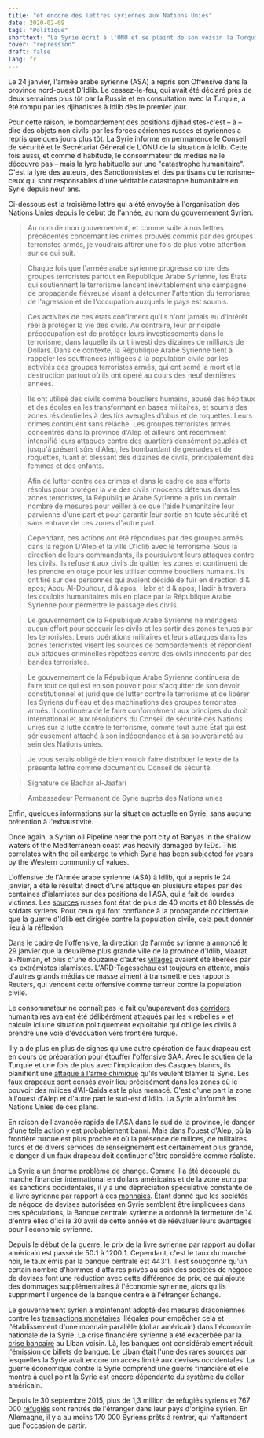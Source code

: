 ```yaml
---
title: "et encore des lettres syriennes aux Nations Unies"
date: 2020-02-09
tags: "Politique"
shorttext: "La Syrie écrit à l'ONU et se plaint de son voisin la Turquie. Pourquoi n'est-il pas largement rapporté, ou joue-t-elle de nouveau pour les serviteurs de l'Ouest?"
cover: "repression"
draft: false
lang: fr
---
```


Le 24 janvier, l'armée arabe syrienne (ASA) a repris son Offensive dans la province nord-ouest D'Idlib. Le cessez-le-feu, qui avait été déclaré près de deux semaines plus tôt par la Russie et en consultation avec la Turquie, a été rompu par les djihadistes à Idlib dès le premier jour.

Pour cette raison, le bombardement des positions djihadistes-c'est – à – dire des objets non civils-par les forces aériennes russes et syriennes a repris quelques jours plus tôt. La Syrie informe en permanence le Conseil de sécurité et le Secrétariat Général de L'ONU de la situation à Idlib. Cette fois aussi, et comme d'habitude, le consommateur de médias ne le découvre pas – mais la lyre habituelle sur une "catastrophe humanitaire". C'est la lyre des auteurs, des Sanctionnistes et des partisans du terrorisme-ceux qui sont responsables d'une véritable catastrophe humanitaire en Syrie depuis neuf ans.

Ci-dessous est la troisième lettre qui a été envoyée à l'organisation des Nations Unies depuis le début de l'année, au nom du gouvernement Syrien.

> Au nom de mon gouvernement, et comme suite à nos lettres précédentes concernant les crimes prouvés commis par des groupes terroristes armés, je voudrais attirer une fois de plus votre attention sur ce qui suit.

> Chaque fois que l'armée arabe syrienne progresse contre des groupes terroristes partout en République Arabe Syrienne, les États qui soutiennent le terrorisme lancent inévitablement une campagne de propagande fiévreuse visant à détourner l'attention du terrorisme, de l'agression et de l'occupation auxquels le pays est soumis.

> Ces activités de ces états confirment qu'ils n'ont jamais eu d'intérêt réel à protéger la vie des civils. Au contraire, leur principale préoccupation est de protéger leurs investissements dans le terrorisme, dans laquelle ils ont investi des dizaines de milliards de Dollars. Dans ce contexte, la République Arabe Syrienne tient à rappeler les souffrances infligées à la population civile par les activités des groupes terroristes armés, qui ont semé la mort et la destruction partout où ils ont opéré au cours des neuf dernières années.

> Ils ont utilisé des civils comme boucliers humains, abusé des hôpitaux et des écoles en les transformant en bases militaires, et soumis des zones résidentielles à des tirs aveugles d'obus et de roquettes. Leurs crimes continuent sans relâche. Les groupes terroristes armés concentrés dans la province d'Alep et ailleurs ont récemment intensifié leurs attaques contre des quartiers densément peuplés et jusqu'à présent sûrs d'Alep, les bombardant de grenades et de roquettes, tuant et blessant des dizaines de civils, principalement des femmes et des enfants.

> Afin de lutter contre ces crimes et dans le cadre de ses efforts résolus pour protéger la vie des civils innocents détenus dans les zones terroristes, la République Arabe Syrienne a pris un certain nombre de mesures pour veiller à ce que l'aide humanitaire leur parvienne d'une part et pour garantir leur sortie en toute sécurité et sans entrave de ces zones d'autre part.

> Cependant, ces actions ont été répondues par des groupes armés dans la région D'Alep et la ville D'Idlib avec le terrorisme. Sous la direction de leurs commandants, ils poursuivent leurs attaques contre les civils. Ils refusent aux civils de quitter les zones et continuent de les prendre en otage pour les utiliser comme boucliers humains. Ils ont tiré sur des personnes qui avaient décidé de fuir en direction d & apos; Abou Al-Douhour, d & apos; Habr et d & apos; Hadir à travers les couloirs humanitaires mis en place par la République Arabe Syrienne pour permettre le passage des civils.

> Le gouvernement de la République Arabe Syrienne ne ménagera aucun effort pour secourir les civils et les sortir des zones tenues par les terroristes. Leurs opérations militaires et leurs attaques dans les zones terroristes visent les sources de bombardements et répondent aux attaques criminelles répétées contre des civils innocents par des bandes terroristes. 

> Le gouvernement de la République Arabe Syrienne continuera de faire tout ce qui est en son pouvoir pour s'acquitter de son devoir constitutionnel et juridique de lutter contre le terrorisme et de libérer les Syriens du fléau et des machinations des groupes terroristes armés. Il continuera de le faire conformément aux principes du droit international et aux résolutions du Conseil de sécurité des Nations unies sur la lutte contre le terrorisme, comme tout autre État qui est sérieusement attaché à son indépendance et à sa souveraineté au sein des Nations unies.

> Je vous serais obligé de bien vouloir faire distribuer le texte de la présente lettre comme document du Conseil de sécurité.

> Signature de Bachar al-Jaafari

> Ambassadeur Permanent de Syrie auprès des Nations unies

Enfin, quelques informations sur la situation actuelle en Syrie, sans aucune prétention à l'exhaustivité.

Once again, a Syrian oil Pipeline near the port city of Banyas in the shallow waters of the Mediterranean coast was heavily damaged by IEDs. This correlates with the [oil embargo](https://southfront.org/syrias-offshore-oil-pipeline-came-under-attack-amid-fierce-clashes-in-idlib/ "SYRIA’S OFFSHORE OIL PIPELINE CAME UNDER ATTACK AMID FIERCE CLASHES IN IDLIB") to which Syria has been subjected for years by the Western community of values.

L'offensive de l'Armée arabe syrienne (ASA) à Idlib, qui a repris le 24 janvier, a été le résultat direct d'une attaque en plusieurs étapes par des centaines d'islamistes sur des positions de l'ASA, qui a fait de lourdes victimes.  Les [sources](https://southfront.org/dozens-of-syrian-army-troops-reportedly-killed-wounded-in-idlib-whats-going-on/ "SYRIAN ARMY REPORTEDLY SUFFERS HUGE CASUALTIES IN IDLIB. WHAT’S GOING ON?") russes font état de plus de 40 morts et 80 blessés de soldats syriens. Pour ceux qui font confiance à la propagande occidentale que la guerre d'Idlib est dirigée contre la population civile, cela peut donner lieu à la réflexion.

Dans le cadre de l'offensive, la direction de l'armée syrienne a annoncé le 29 janvier que la deuxième plus grande ville de la province d'Idlib, Maarat al-Numan, et plus d'une douzaine d'autres [villages](https://www.sana.sy/en/?p=183697 "Army liberates Ma’aret al-Nu’aman city, 28 villages and towns in Idleb southern countryside, Army Command says") avaient été libérées par les extrémistes islamistes.  L'ARD-Tagesschau est toujours en attente, mais d'autres grands médias de masse aiment à transmettre des rapports Reuters, qui vendent cette offensive comme terreur contre la population civile.

Le consommateur ne connaît pas le fait qu'auparavant des [corridors](https://www.sana.sy/en/?p=183029 "Terrorists continue preventing civilians from leaving through corridors in Idleb and Aleppo countryside for 8th day") humanitaires avaient été délibérément attaqués par les « rebelles » et calcule ici une situation politiquement exploitable qui oblige les civils à prendre une voie d'évacuation vers frontière turque.

Il y a de plus en plus de signes qu'une autre opération de faux drapeau est en cours de préparation pour étouffer l'offensive SAA. Avec le soutien de la Turquie et une fois de plus avec l'implication des Casques blancs, ils planifient une [attaque à l'arme chimique](https://www.sana.sy/en/?p=183539 "Foreign Ministry: Terrorists working to fabricate chemical attack with support of Turkey") qu'ils veulent blâmer la Syrie. Les faux drapeaux sont censés avoir lieu précisément dans les zones où le pouvoir des milices d'Al-Qaida est le plus menacé. C'est d'une part la zone à l'ouest d'Alep et d'autre part le sud-est d'Idlib. La Syrie a informé les Nations Unies de ces plans.

En raison de l'avancée rapide de l'ASA dans le sud de la province, le danger d'une telle action y est probablement banni. Mais dans l'ouest d'Alep, où la frontière turque est plus proche et où la présence de milices, de militaires turcs et de divers services de renseignement est certainement plus grande, le danger d'un faux drapeau doit continuer d'être considéré comme réaliste.

La Syrie a un énorme problème de change. Comme il a été découplé du marché financier international en dollars américains et de la zone euro par les sanctions occidentales, il y a une dépréciation spéculative constante de la livre syrienne par rapport à ces [monnaies](https://www.sana.sy/en/?p=183108 "CBS shuts down a number of currency exchange companies"). Étant donné que les sociétés de négoce de devises autorisées en Syrie semblent être impliquées dans ces spéculations, la Banque centrale syrienne a ordonné la fermeture de 14 d'entre elles d'ici le 30 avril de cette année et de réévaluer leurs avantages pour l'économie syrienne. 

Depuis le début de la guerre, le prix de la livre syrienne par rapport au dollar américain est passé de 50:1 à 1200:1. Cependant, c'est le taux du marché noir, le taux émis par la banque centrale est 443:1. il est soupçonné qu'un certain nombre d'hommes d'affaires privés au sein des sociétés de négoce de devises font une réduction avec cette différence de prix, ce qui ajoute des dommages supplémentaires à l'économie syrienne, alors qu'ils suppriment l'urgence de la banque centrale à l'étranger Échange.

Le gouvernement syrien a maintenant adopté des mesures draconiennes contre les [transactions monétaires](https://sana.sy/en/?p=182908 "Presidential decree forbids the use of anything other than SP as payment means") illégales pour empêcher cela et l'établissement d'une monnaie parallèle (dollar américain) dans l'économie nationale de la Syrie. La crise financière syrienne a été exacerbée par la [crise bancaire](https://www.sana.sy/en/?p=183024 "Individuals arrested for unlicensed currency exchange and money transfer") au Liban voisin. Là, les banques ont considérablement réduit l'émission de billets de banque. Le Liban était l'une des rares sources par lesquelles la Syrie avait encore un accès limité aux devises occidentales. La guerre économique contre la Syrie comprend une guerre financière et elle montre à quel point la Syrie est encore dépendante du système du dollar américain.

Depuis le 30 septembre 2015, plus de 1,3 million de réfugiés syriens et 767 000 [réfugiés](http://syria.mil.ru/peacemaking_en/info/news/more.htm?id=12273058@egNews "Bulletin of the Centre for Reconciliation of Opposing Sides and Refugee Migration Monitoring in Syrian Arab Republic") sont rentrés de l'étranger dans leur pays d'origine syrien. En Allemagne, il y a au moins 170 000 Syriens prêts à rentrer, qui n'attendent que l'occasion de partir.
